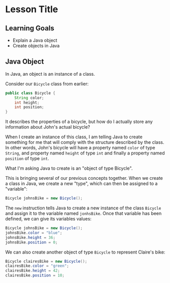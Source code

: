 # Lesson Title

## Learning Goals

- Explain a Java object
- Create objects in Java


## Java Object

In Java, an object is an instance of a class. 

Consider our `Bicycle` class from earlier: 

```java 
public class Bicycle {
    String color; 
    int height; 
    int position; 
} 
```

It describes the properties of a bicycle, but how do I actually store any information about John's actual bicycle? 

When I create an instance of this class, I am telling Java to create something for me that will comply with the structure 
described by the class. In other words, John's bicycle will have a property named `color` of type `String`, and property named 
`height` of type `int` and finally a property named `position` of type `int`. 

What I'm asking Java to create is an "object of type Bicycle". 

This is bringing several of our previous concepts together. When we create a class in Java, we create a new "type", which can 
then be assigned to a "variable": 

```java 
Bicycle johnsBike = new Bicycle(); 
```

The `new` instruction tells Java to create a new instance of the class `Bicycle` and assign it to the variable named `jonhsBike`. 
Once that variable has been defined, we can give its variables values: 

```java 
Bicycle johnsBike = new Bicycle(); 
johnsBike.color = "blue"; 
johnsBike.height = 36; 
johnsBike.position = 0;  
```

We can also create another object of type `Bicycle` to represent Claire's bike: 

```java 
Bicycle clairesBike = new Bicycle(); 
clairesBike.color = "green"; 
clairesBike.height = 42; 
clairesBike.position = 10;  
```
